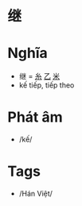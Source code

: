 # 继

# Nghĩa
* 继 = [糸](糸.md) [乙](乙.md) [米](米.md)
* kế tiếp, tiếp theo

# Phát âm
* /kế/

# Tags
* /Hán Việt/

